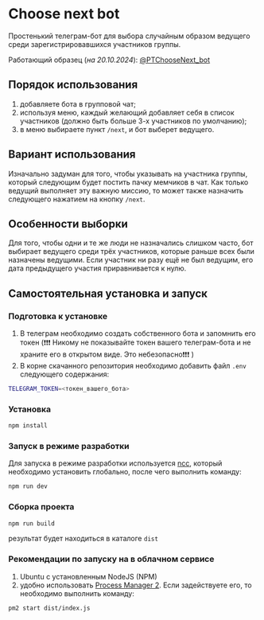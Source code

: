 # Choose next bot

Простенький телеграм-бот для выбора случайным образом ведущего среди зарегистрировавшихся участников группы.

Работающий образец (_на 20.10.2024_): [@PTChooseNext_bot](https://t.me/PTChooseNext_bot)

## Порядок использования
1. добавляете бота в групповой чат;
2. используя меню, каждый желающий добавляет себя в список участников (должно быть больше 3-х участников по умолчанию);
3. в меню выбираете пункт `/next`, и бот выберет ведущего.

## Вариант использования
Изначально задуман для того, чтобы указывать на участника группы, который следующим будет постить пачку мемчиков в чат. Как только ведущий выполняет эту важную миссию, то может также назначить следующего нажатием на кнопку `/next`.

## Особенности выборки
Для того, чтобы одни и те же люди не назначались слишком часто, бот выбирает ведущего среди трёх участников, которые раньше всех были назначены ведущими. Если участник ни разу ещё не был ведущим, его дата предыдущего участия приравнивается к нулю.


## Самостоятельная установка и запуск

### Подготовка к установке

1. В телеграм необходимо создать собственного бота и запомнить его токен (❗❗❗ Никому не показывайте токен вашего телеграм-бота и не храните его в открытом виде. Это небезопасно❗❗❗ )
2. В корне скачанного репозитория необходимо добавить файл `.env` следующего содержания:
```bash
TELEGRAM_TOKEN=<токен_вашего_бота>
```

### Установка 

```bash
npm install
```

### Запуск в режиме разработки
Для запуска в режиме разработки используется [ncc](https://github.com/vercel/ncc), который необходимо установить глобально, после чего выполнить команду:
```bash
npm run dev
```

### Сборка проекта

```bash
npm run build
```
результат будет находиться в каталоге `dist`

### Рекомендации по запуску на в облачном сервисе
1. Ubuntu с установленным NodeJS (NPM)
2. удобно использовать [Process Manager 2](https://github.com/Unitech/pm2). Если задействуете его, то необходимо выполнить команду:
```bash
pm2 start dist/index.js
```
